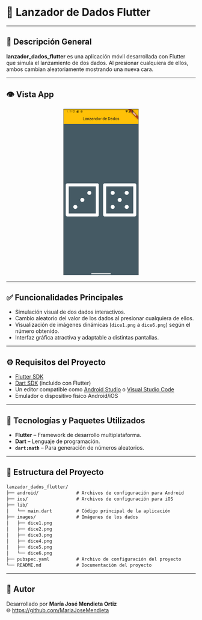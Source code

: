 # 🎲 Lanzador de Dados Flutter

---

## 📌 Descripción General

**lanzador_dados_flutter** es una aplicación móvil desarrollada con Flutter que simula el lanzamiento de dos dados. Al presionar cualquiera de ellos, ambos cambian aleatoriamente mostrando una nueva cara. 

---

## 👁 Vista App
<p align="center">
  <img src="lanzador_dados.png" width="200"/>
</p>

---

## ✅ Funcionalidades Principales

- Simulación visual de dos dados interactivos.
- Cambio aleatorio del valor de los dados al presionar cualquiera de ellos.
- Visualización de imágenes dinámicas (`dice1.png` a `dice6.png`) según el número obtenido.
- Interfaz gráfica atractiva y adaptable a distintas pantallas.

---

## ⚙️ Requisitos del Proyecto

- [Flutter SDK](https://flutter.dev/docs/get-started/install)
- [Dart SDK](https://dart.dev/get-dart) (incluido con Flutter)
- Un editor compatible como [Android Studio](https://developer.android.com/studio) o [Visual Studio Code](https://code.visualstudio.com/)
- Emulador o dispositivo físico Android/iOS

---

## 🧰 Tecnologías y Paquetes Utilizados

- **Flutter** – Framework de desarrollo multiplataforma.
- **Dart** – Lenguaje de programación.
- **`dart:math`** – Para generación de números aleatorios.

---

## 📁 Estructura del Proyecto

```
lanzador_dados_flutter/
├── android/              # Archivos de configuración para Android
├── ios/                  # Archivos de configuración para iOS
├── lib/
│   └── main.dart         # Código principal de la aplicación
├── images/               # Imágenes de los dados
│   ├── dice1.png
│   ├── dice2.png
│   ├── dice3.png
│   ├── dice4.png
│   ├── dice5.png
│   └── dice6.png
├── pubspec.yaml          # Archivo de configuración del proyecto
└── README.md             # Documentación del proyecto
```
---

## 👤 Autor

Desarrollado por **María José Mendieta Ortiz**   
🌐 https://github.com/MariaJoseMendieta

